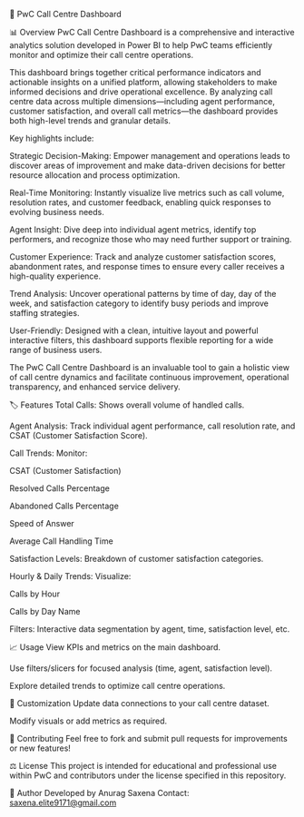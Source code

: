 🏢 PwC Call Centre Dashboard

📊 Overview
PwC Call Centre Dashboard is a comprehensive and interactive analytics solution developed in Power BI to help PwC teams efficiently monitor and optimize their call centre operations.

This dashboard brings together critical performance indicators and actionable insights on a unified platform, allowing stakeholders to make informed decisions and drive operational excellence. By analyzing call centre data across multiple dimensions—including agent performance, customer satisfaction, and overall call metrics—the dashboard provides both high-level trends and granular details.

Key highlights include:

Strategic Decision-Making: Empower management and operations leads to discover areas of improvement and make data-driven decisions for better resource allocation and process optimization.

Real-Time Monitoring: Instantly visualize live metrics such as call volume, resolution rates, and customer feedback, enabling quick responses to evolving business needs.

Agent Insight: Dive deep into individual agent metrics, identify top performers, and recognize those who may need further support or training.

Customer Experience: Track and analyze customer satisfaction scores, abandonment rates, and response times to ensure every caller receives a high-quality experience.

Trend Analysis: Uncover operational patterns by time of day, day of the week, and satisfaction category to identify busy periods and improve staffing strategies.

User-Friendly: Designed with a clean, intuitive layout and powerful interactive filters, this dashboard supports flexible reporting for a wide range of business users.

The PwC Call Centre Dashboard is an invaluable tool to gain a holistic view of call centre dynamics and facilitate continuous improvement, operational transparency, and enhanced service delivery.

🏷️ Features
Total Calls: Shows overall volume of handled calls.

Agent Analysis: Track individual agent performance, call resolution rate, and CSAT (Customer Satisfaction Score).

Call Trends: Monitor:

CSAT (Customer Satisfaction)

Resolved Calls Percentage

Abandoned Calls Percentage

Speed of Answer

Average Call Handling Time

Satisfaction Levels: Breakdown of customer satisfaction categories.

Hourly & Daily Trends: Visualize:

Calls by Hour

Calls by Day Name

Filters: Interactive data segmentation by agent, time, satisfaction level, etc.

📈 Usage
View KPIs and metrics on the main dashboard.

Use filters/slicers for focused analysis (time, agent, satisfaction level).

Explore detailed trends to optimize call centre operations.

🔧 Customization
Update data connections to your call centre dataset.

Modify visuals or add metrics as required.

🤝 Contributing
Feel free to fork and submit pull requests for improvements or new features!

⚖️ License
This project is intended for educational and professional use within PwC and contributors under the license specified in this repository.

👤 Author
Developed by Anurag Saxena
Contact: saxena.elite9171@gmail.com

 
